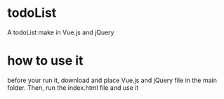 # todoList
A todoList make in Vue.js and jQuery

# how to use it
before your run it, download and place Vue.js and jQuery file in the main folder.
Then, run the index.html file and use it

